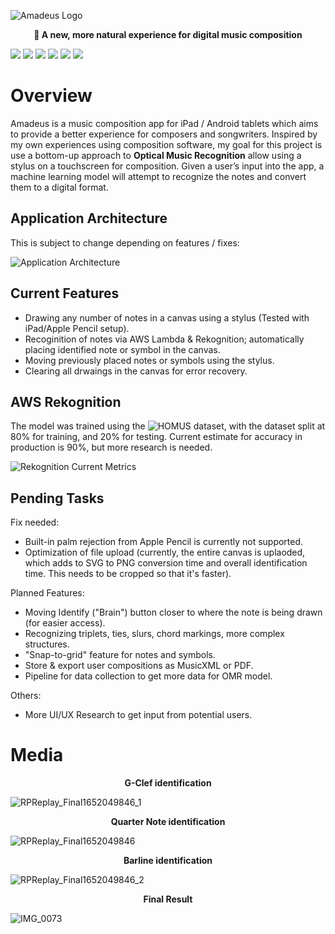 ![Amadeus Logo](https://user-images.githubusercontent.com/42325882/167320019-bcfb8844-d0fb-42f5-b4f3-30984ca713f1.png)

<p align="center"><strong>🎵 A new, more natural experience for digital music composition</strong></p>

<img src="https://img.shields.io/static/v1?label=&message=Amazon%20AWS&color=232F3E&logo=amazon-aws&logoColor=white" /> <img src="https://img.shields.io/static/v1?label=&message=AWS%20Lambda&color=FF9900&logo=aws-lambda&logoColor=black" /> <img src="https://img.shields.io/static/v1?label=&message=Expo&color=000020&logo=expo&logoColor=white" /> <img src="https://img.shields.io/static/v1?label=&message=Javascript&color=F7DF1E&logo=javascript&logoColor=black" /> <img src="https://img.shields.io/static/v1?label=&message=Python&color=3776AB&logo=python&logoColor=white" /> <img src="https://img.shields.io/static/v1?label=&message=React%20Native&color=61DAFB&logo=react&logoColor=white" /> 

# Overview

Amadeus is a music composition app for iPad / Android tablets which aims to provide a better experience for composers and songwriters. Inspired by my own experiences using composition software, my goal for this project is use a bottom-up approach to **Optical Music Recognition** allow using a stylus on a touchscreen for composition. Given a user’s input into the app, a machine learning model will attempt to recognize the notes and convert them to a digital format.

## Application Architecture

This is subject to change depending on features / fixes:

![Application Architecture](https://user-images.githubusercontent.com/42325882/167320835-f20441b6-132c-4f55-96e6-2dac7dffd954.png)

## Current Features

- Drawing any number of notes in a canvas using a stylus (Tested with iPad/Apple Pencil setup).
- Recoginition of notes via AWS Lambda & Rekognition; automatically placing identified note or symbol in the canvas.
- Moving previously placed notes or symbols using the stylus.
- Clearing all drwaings in the canvas for error recovery.

## AWS Rekognition

The model was trained using the ![HOMUS dataset](https://grfia.dlsi.ua.es/homus/), with the dataset split at 80% for training, and 20% for testing.
Current estimate for accuracy in production is 90%, but more research is needed.

![Rekognition Current Metrics](https://user-images.githubusercontent.com/42325882/167320947-13fac3d5-7c3b-41f5-ab1b-730b0fed68b0.png)

## Pending Tasks

Fix needed:
- Built-in palm rejection from Apple Pencil is currently not supported.
- Optimization of file upload (currently, the entire canvas is uplaoded, which adds to SVG to PNG conversion time and overall identification time. This needs to be cropped so that it's faster).

Planned Features:
- Moving Identify ("Brain") button closer to where the note is being drawn (for easier access).
- Recognizing triplets, ties, slurs, chord markings, more complex structures.
- "Snap-to-grid" feature for notes and symbols.
- Store & export user compositions as MusicXML or PDF.
- Pipeline for data collection to get more data for OMR model.

Others:
- More UI/UX Research to get input from potential users.

# Media

<p align="center"><strong>G-Clef identification</strong></p>

![RPReplay_Final1652049846_1](https://user-images.githubusercontent.com/42325882/167320676-c45c486d-36b5-4e38-8211-387c56becabf.gif)

<p align="center"><strong>Quarter Note identification</strong></p>

![RPReplay_Final1652049846](https://user-images.githubusercontent.com/42325882/167320692-659263cc-c115-4765-af9c-ed2a4df033ea.gif)

<p align="center"><strong>Barline identification</strong></p>

![RPReplay_Final1652049846_2](https://user-images.githubusercontent.com/42325882/167320697-54663365-a07b-4f27-bd93-3105c6b8ba62.gif)

<p align="center"><strong>Final Result</strong></p>

![IMG_0073](https://user-images.githubusercontent.com/42325882/167320702-c1781ba4-ac07-4089-977c-5f19abe2cf93.PNG)

